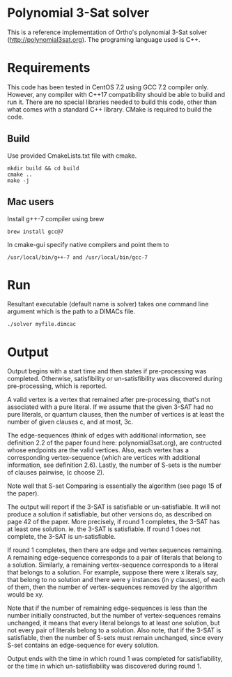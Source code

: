 # Polynomial 3-Sat solver
This is a reference implementation of Ortho's polynomial 3-Sat solver (http://polynomial3sat.org). The programing language used is  C++.

# Requirements

This code has been tested in CentOS 7.2 using GCC 7.2 compiler only. However, any compiler with C++17 compatibility should be able to build and run it. There are no special libraries needed  to build this code, other than what comes with a standard C++ library.  CMake is required to build the code.

## Build  

Use provided CmakeLists.txt file with cmake.
```
mkdir build && cd build
cmake ..
make -j
```
##  Mac users

Install g++-7 compiler using brew

```
brew install gcc@7
```

In cmake-gui specify native compilers and point them to
```
/usr/local/bin/g++-7 and /usr/local/bin/gcc-7
```
# Run

Resultant executable (default name is solver) takes one command line argument which is the path to a DIMACs file.

```
./solver myfile.dimcac
```
# Output

Output begins with a start time and then states if pre-processing was completed. 
Otherwise, satisfibility or un-satisfibility was discovered during pre-processing, which is reported.

A valid vertex is a vertex that remained after pre-processing, that's not associated with 
a pure literal. If we assume that the given 3-SAT had no pure literals, or quantum clauses, 
then the number of vertices is at least the number of given clauses c, and at most, 3c.


The edge-sequences (think of edges with additional information, see definition 2.2 of 
the paper found here: polynomial3sat.org), are contructed whose endpoints are the valid 
vertices. Also, each vertex has a corresponding vertex-sequence (which are vertices with 
additional information, see definition 2.6). Lastly, the number of S-sets is the number of clauses pairwise, (c choose 2).

Note well that S-set Comparing is essentially the algorithm (see page 15 of the paper).

The output will report if the 3-SAT is satisfiable or un-satisfiable. 
It will not produce a solution if satisfiable, but other versions do, as described on page 42 of 
the paper. More precisely, if round 1 completes, the 3-SAT has at least one solution. 
ie. the 3-SAT is satisfiable. If round 1 does not complete, the 3-SAT is un-satisfiable.

If round 1 completes, then there are edge and vertex sequences remaining. 
A remaining edge-sequence corresponds to a pair of literals that belong to a solution. 
Similarly, a remaining vertex-sequence corresponds to a literal that belongs to a solution. 
For example, suppose there were x literals say, that belong to no solution and there 
were y instances (in y clauses), of each of them, then the number of vertex-sequences 
removed by the algorithm would be xy.

Note that if the number of remaining edge-sequences is less than the number initially 
constructed, but the number of vertex-sequences remains unchanged, it means that every 
literal belongs to at least one solution, but not every pair of literals belong to a solution.
Also note, that if the 3-SAT is satisfiable, then the number of S-sets must remain unchanged, 
since every S-set contains an edge-sequence for every solution.

Output ends with the time in which round 1 was completed for satisfiability, or the time 
in which un-satisfiability was discovered during round 1.

